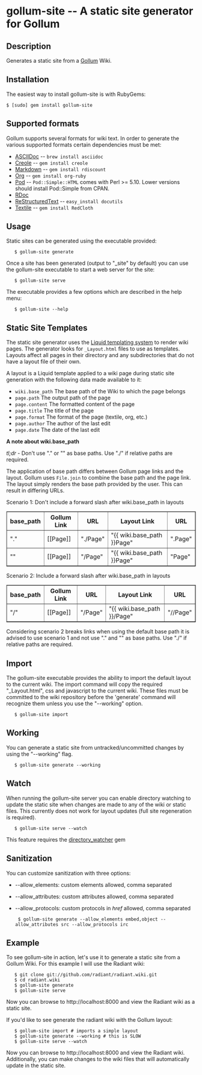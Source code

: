 gollum-site -- A static site generator for Gollum
=================================================

## Description

Generates a static site from a [Gollum](http://github.com/github/gollum) Wiki.

## Installation

The easiest way to install gollum-site is with RubyGems:

	$ [sudo] gem install gollum-site

## Supported formats

Gollum supports several formats for wiki text. In order to generate the various
supported formats certain dependencies must be met:

* [ASCIIDoc](http://www.methods.co.nz/asciidoc/) -- `brew install asciidoc`
* [Creole](http://wikicreole.org/) -- `gem install creole`
* [Markdown](http://daringfireball.net/projects/markdown/) -- `gem install rdiscount`
* [Org](http://orgmode.org/) -- `gem install org-ruby`
* [Pod](http://search.cpan.org/dist/perl/pod/perlpod.pod) -- `Pod::Simple::HTML` comes with Perl >= 5.10. Lower versions should install Pod::Simple from CPAN.
* [RDoc](http://rdoc.sourceforge.net/)
* [ReStructuredText](http://docutils.sourceforge.net/rst.html) -- `easy_install docutils`
* [Textile](http://www.textism.com/tools/textile/) -- `gem install RedCloth`

## Usage

Static sites can be generated using the executable provided:

       $ gollum-site generate

Once a site has been generated (output to "_site" by default) you can use the
gollum-site executable to start a web server for the site:

       $ gollum-site serve

The executable provides a few options which are described in the help menu:

       $ gollum-site --help

## Static Site Templates

The static site generator uses the
[Liquid templating system](http://github.com/tobi/liquid/wiki) to render wiki
pages. The generator looks for `_Layout.html` files to use as templates. Layouts
affect all pages in their directory and any subdirectories that do not have a
layout file of their own.

A layout is a Liquid template applied to a wiki page during static site
generation with the following data made available to it:

* `wiki.base_path`       The base path of the Wiki to which the page belongs
* `page.path`            The output path of the page
* `page.content`         The formatted content of the page
* `page.title`           The title of the page
* `page.format`          The format of the page (textile, org, etc.)
* `page.author`          The author of the last edit
* `page.date`            The date of the last edit

**A note about wiki.base_path**

*tl;dr* - Don't use "." or "" as base paths. Use "./" if relative paths are required.

The application of base path differs between Gollum page links and the layout.
Gollum uses `File.join` to combine the base path and the page link. The layout simply
renders the base path provided by the user. This can result in differing URLs.

Scenario 1: Don't include a forward slash after wiki.base_path in layouts

<table border="1" cellspacing="0" cellpadding="10">
<thead>
<tr>
<th>base_path</th>
<th>Gollum Link</th>
<th>URL</th>
<th>Layout Link</th>
<th>URL</th>
</tr>
</thead>
<tbody>
<tr>
<td>"."</td>
<td>[[Page]]</td>
<td>"./Page"</td>
<td>"{{ wiki.base_path }}Page"</td>
<td>".Page"</td>
</tr>
<tr>
<td>""</td>
<td>[[Page]]</td>
<td>"/Page"</td>
<td>"{{ wiki.base_path }}Page"</td>
<td>"Page"</td>
</tr>
</tbody>
</table>

Scenario 2: Include a forward slash after wiki.base_path in layouts


<table border="1" cellspacing="0" cellpadding="10">
<thead>
<tr>
<th>base_path</th>
<th>Gollum Link</th>
<th>URL</th>
<th>Layout Link</th>
<th>URL</th>
</tr>
</thead>
<tbody>
<tr>
<td>"/"</td>
<td>[[Page]]</td>
<td>"/Page"</td>
<td>"{{ wiki.base_path }}/Page"</td>
<td>"//Page"</td>
</tr>
</tbody>
</table>

Considering scenario 2 breaks links when using the default base path it is advised
to use scenario 1 and not use "." and "" as base paths. Use "./" if relative paths
are required.

## Import

The gollum-site executable provides the ability to import the default layout to
the current wiki. The import command will copy the required "_Layout.html", css
and javascript to the current wiki. These files must be committed to the wiki
repository before the 'generate' command will recognize them unless you use the
"--working" option.

       $ gollum-site import

## Working

You can generate a static site from untracked/uncommitted changes by using the
"--working" flag.

       $ gollum-site generate --working

## Watch

When running the gollum-site server you can enable directory watching to update
the static site when changes are made to any of the wiki or static files. This
currently does not work for layout updates (full site regeneration is required).

       $ gollum-site serve --watch

This feature requires the
[directory_watcher](https://rubygems.org/gems/directory_watcher) gem

## Sanitization

You can customize sanitization with three options:

* --allow_elements: custom elements allowed, comma separated
* --allow_attributes: custom attributes allowed, comma separated
* --allow_protocols: custom protocols in *href* allowed, comma separated

       $ gollum-site generate --allow_elements embed,object --allow_attributes src --allow_protocols irc

## Example

To see gollum-site in action, let's use it to generate a static site from a
Gollum Wiki. For this example I will use the Radiant wiki:

       $ git clone git://github.com/radiant/radiant.wiki.git
       $ cd radiant.wiki
       $ gollum-site generate
       $ gollum-site serve

Now you can browse to http://localhost:8000 and view the Radiant wiki as a
static site.

If you'd like to see generate the radiant wiki with the Gollum layout:

       $ gollum-site import # imports a simple layout
       $ gollum-site generate --working # this is SLOW
       $ gollum-site serve --watch

Now you can browse to http://localhost:8000 and view the Radiant wiki.
Additionally, you can make changes to the wiki files that will automatically
update in the static site.
